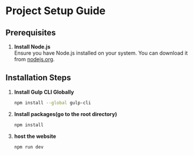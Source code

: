 # Project Setup Guide

## Prerequisites

1. **Install Node.js**  
   Ensure you have Node.js installed on your system. You can download it from [nodejs.org](https://nodejs.org/).

## Installation Steps

1. **Install Gulp CLI Globally**  
   ```bash
   npm install --global gulp-cli


2. **Install packages(go to the root directory)**  
   ```bash
   npm install

3. **host the website**  
   ```bash
   npm run dev
